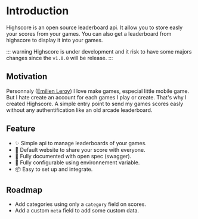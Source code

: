 # Introduction

Highscore is an open source leaderboard api. It allow you to store easly your scores from your games.
You can also get a leaderboard from highscore to display it into your games. 

::: warning
Highscore is under development and it risk to have some majors changes since the `v1.0.0` will be release. 
:::

## Motivation

Personnaly ([Emilien Leroy](https://github.com/EmilienLeroy)) I love make games, especial little mobile game.
But I hate create an account for each games I play or create. That's why I created Highscore.
A simple entry point to send my games scores easly without any authentification like an old
arcade leaderboard.

## Feature

- ✨ Simple api to manage leaderboards of your games.
- 🚀 Default website to share your score with everyone. 
- 📝 Fully documented with open spec (swagger).
- 🔧 Fully configurable using environnement variable.
- 📦️ Easy to set up and integrate.

## Roadmap

- Add categories using only a `category` field on scores.
- Add a custom `meta` field to add some custom data.

